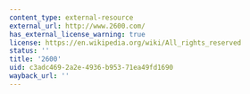 ```yaml
---
content_type: external-resource
external_url: http://www.2600.com/
has_external_license_warning: true
license: https://en.wikipedia.org/wiki/All_rights_reserved
status: ''
title: '2600'
uid: c3adc469-2a2e-4936-b953-71ea49fd1690
wayback_url: ''
---
```


